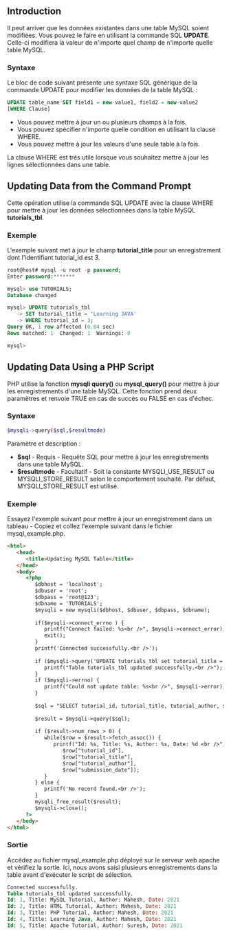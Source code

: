 ## Introduction

Il peut arriver que les données existantes dans une table MySQL soient modifiées. Vous pouvez le faire en 
utilisant la commande SQL **UPDATE**. Celle-ci modifiera la valeur de n'importe quel champ de n'importe quelle table MySQL.

### Syntaxe

Le bloc de code suivant présente une syntaxe SQL générique de la commande UPDATE pour modifier les données de la table MySQL :

``` sql
UPDATE table_name SET field1 = new-value1, field2 = new-value2
[WHERE Clause]
```

  - Vous pouvez mettre à jour un ou plusieurs champs à la fois.
  - Vous pouvez spécifier n'importe quelle condition en utilisant la clause WHERE.
  - Vous pouvez mettre à jour les valeurs d'une seule table à la fois.

La clause WHERE est très utile lorsque vous souhaitez mettre à jour les lignes sélectionnées dans une table.

## Updating Data from the Command Prompt

Cette opération utilise la commande SQL UPDATE avec la clause WHERE pour mettre à jour les données sélectionnées 
dans la table MySQL **tutorials_tbl**.

### Exemple

L'exemple suivant met à jour le champ **tutorial_title** pour un enregistrement dont l'identifiant tutorial_id est 3.

``` sql
root@host# mysql -u root -p password;
Enter password:*******

mysql> use TUTORIALS;
Database changed

mysql> UPDATE tutorials_tbl 
   -> SET tutorial_title = 'Learning JAVA' 
   -> WHERE tutorial_id = 3;
Query OK, 1 row affected (0.04 sec)
Rows matched: 1  Changed: 1  Warnings: 0

mysql>
```

## Updating Data Using a PHP Script

PHP utilise la fonction **mysqli query()** ou **mysql_query()** pour mettre à jour les enregistrements d'une table MySQL.
Cette fonction prend deux paramètres et renvoie TRUE en cas de succès ou FALSE en cas d'échec.

### Syntaxe

``` bash
$mysqli->query($sql,$resultmode)
```

Paramètre et description :

  - **$sql** - Requis - Requête SQL pour mettre à jour les enregistrements dans une table MySQL.
  - **$resultmode** - Facultatif - Soit la constante MYSQLI_USE_RESULT ou MYSQLI_STORE_RESULT selon le comportement souhaité. Par défaut, MYSQLI_STORE_RESULT est utilisé.

### Exemple

Essayez l'exemple suivant pour mettre à jour un enregistrement dans un tableau -
Copiez et collez l'exemple suivant dans le fichier mysql_example.php.

``` html
<html>
   <head>
      <title>Updating MySQL Table</title>
   </head>
   <body>
      <?php
         $dbhost = 'localhost';
         $dbuser = 'root';
         $dbpass = 'root@123';
         $dbname = 'TUTORIALS';
         $mysqli = new mysqli($dbhost, $dbuser, $dbpass, $dbname);
         
         if($mysqli->connect_errno ) {
            printf("Connect failed: %s<br />", $mysqli->connect_error);
            exit();
         }
         printf('Connected successfully.<br />');
		 
         if ($mysqli->query('UPDATE tutorials_tbl set tutorial_title = "Learning Java" where tutorial_id = 4')) {
            printf("Table tutorials_tbl updated successfully.<br />");
         }
         if ($mysqli->errno) {
            printf("Could not update table: %s<br />", $mysqli->error);
         }
   
         $sql = "SELECT tutorial_id, tutorial_title, tutorial_author, submission_date FROM tutorials_tbl";
		 
         $result = $mysqli->query($sql);
           
         if ($result->num_rows > 0) {
            while($row = $result->fetch_assoc()) {
               printf("Id: %s, Title: %s, Author: %s, Date: %d <br />", 
                  $row["tutorial_id"], 
                  $row["tutorial_title"], 
                  $row["tutorial_author"],
                  $row["submission_date"]);               
            }
         } else {
            printf('No record found.<br />');
         }
         mysqli_free_result($result);
         $mysqli->close();
      ?>
   </body>
</html>
```

### Sortie

Accédez au fichier mysql_example.php déployé sur le serveur web apache et vérifiez la sortie. 
Ici, nous avons saisi plusieurs enregistrements dans la table avant d'exécuter le script de sélection.

``` sql
Connected successfully.
Table tutorials_tbl updated successfully.
Id: 1, Title: MySQL Tutorial, Author: Mahesh, Date: 2021
Id: 2, Title: HTML Tutorial, Author: Mahesh, Date: 2021
Id: 3, Title: PHP Tutorial, Author: Mahesh, Date: 2021
Id: 4, Title: Learning Java, Author: Mahesh, Date: 2021
Id: 5, Title: Apache Tutorial, Author: Suresh, Date: 2021
```
